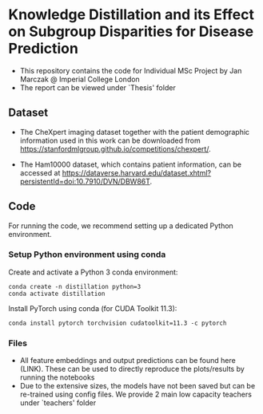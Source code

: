 # Knowledge Distillation and its Effect on Subgroup Disparities for Disease Prediction
- This repository contains the code for Individual MSc Project by Jan Marczak @ Imperial College London
- The report can be viewed under `Thesis' folder

## Dataset
- The CheXpert imaging dataset together with the patient demographic information used in this work can be downloaded from https://stanfordmlgroup.github.io/competitions/chexpert/.

- The Ham10000 dataset, which contains patient information, can be accessed at https://dataverse.harvard.edu/dataset.xhtml?persistentId=doi:10.7910/DVN/DBW86T.

## Code

For running the code, we recommend setting up a dedicated Python environment.

### Setup Python environment using conda

Create and activate a Python 3 conda environment:

````
conda create -n distillation python=3
conda activate distillation
````

Install PyTorch using conda (for CUDA Toolkit 11.3):

````
conda install pytorch torchvision cudatoolkit=11.3 -c pytorch
````


### Files

- All feature embeddings and output predictions can be found here (LINK). These can be used to directly reproduce the plots/results by running the notebooks
- Due to the extensive sizes, the models have not been saved but can be re-trained using config files. We provide 2 main low capacity teachers under `teachers' folder
